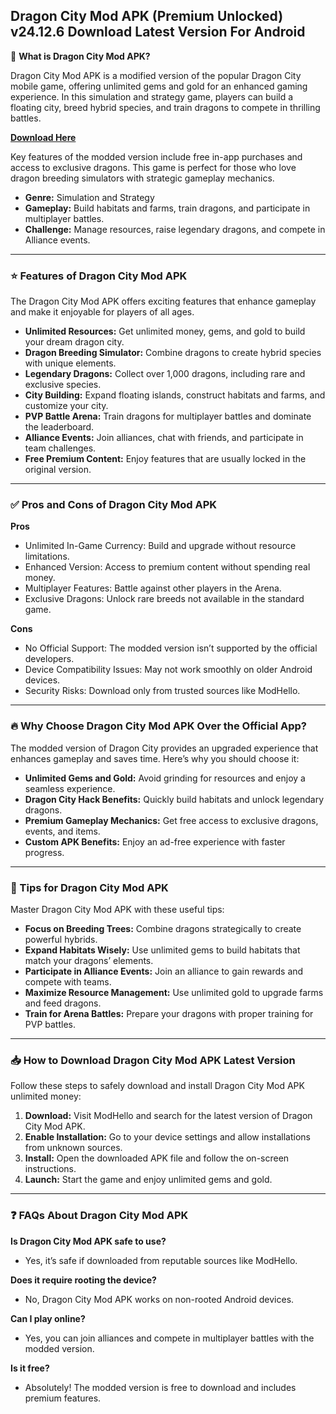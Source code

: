 <html>
  <head>
  <meta name="google-site-verification" content="hvUM7EP8xchObJA_BVKK7WAlJRUaU4kXV4VbDwJBcLg" />
</head>
</html>


## Dragon City Mod APK (Premium Unlocked) v24.12.6 Download Latest Version For Android

🐉 **What is Dragon City Mod APK?**

Dragon City Mod APK is a modified version of the popular Dragon City mobile game, offering unlimited gems and gold for an enhanced gaming experience. In this simulation and strategy game, players can build a floating city, breed hybrid species, and train dragons to compete in thrilling battles.

**[Download Here](https://heyapks.com/dragon-city.html)**

Key features of the modded version include free in-app purchases and access to exclusive dragons. This game is perfect for those who love dragon breeding simulators with strategic gameplay mechanics.

- **Genre:** Simulation and Strategy  
- **Gameplay:** Build habitats and farms, train dragons, and participate in multiplayer battles.  
- **Challenge:** Manage resources, raise legendary dragons, and compete in Alliance events.

---

### ⭐ Features of Dragon City Mod APK

The Dragon City Mod APK offers exciting features that enhance gameplay and make it enjoyable for players of all ages.

- **Unlimited Resources:** Get unlimited money, gems, and gold to build your dream dragon city.
- **Dragon Breeding Simulator:** Combine dragons to create hybrid species with unique elements.
- **Legendary Dragons:** Collect over 1,000 dragons, including rare and exclusive species.
- **City Building:** Expand floating islands, construct habitats and farms, and customize your city.
- **PVP Battle Arena:** Train dragons for multiplayer battles and dominate the leaderboard.
- **Alliance Events:** Join alliances, chat with friends, and participate in team challenges.
- **Free Premium Content:** Enjoy features that are usually locked in the original version.

---

### ✅ Pros and Cons of Dragon City Mod APK

**Pros**
- Unlimited In-Game Currency: Build and upgrade without resource limitations.
- Enhanced Version: Access to premium content without spending real money.
- Multiplayer Features: Battle against other players in the Arena.
- Exclusive Dragons: Unlock rare breeds not available in the standard game.

**Cons**
- No Official Support: The modded version isn’t supported by the official developers.
- Device Compatibility Issues: May not work smoothly on older Android devices.
- Security Risks: Download only from trusted sources like ModHello.

---

### 🔥 Why Choose Dragon City Mod APK Over the Official App?

The modded version of Dragon City provides an upgraded experience that enhances gameplay and saves time. Here’s why you should choose it:

- **Unlimited Gems and Gold:** Avoid grinding for resources and enjoy a seamless experience.
- **Dragon City Hack Benefits:** Quickly build habitats and unlock legendary dragons.
- **Premium Gameplay Mechanics:** Get free access to exclusive dragons, events, and items.
- **Custom APK Benefits:** Enjoy an ad-free experience with faster progress.

---

### 🎯 Tips for Dragon City Mod APK

Master Dragon City Mod APK with these useful tips:

- **Focus on Breeding Trees:** Combine dragons strategically to create powerful hybrids.
- **Expand Habitats Wisely:** Use unlimited gems to build habitats that match your dragons’ elements.
- **Participate in Alliance Events:** Join an alliance to gain rewards and compete with teams.
- **Maximize Resource Management:** Use unlimited gold to upgrade farms and feed dragons.
- **Train for Arena Battles:** Prepare your dragons with proper training for PVP battles.

---

### 📥 How to Download Dragon City Mod APK Latest Version

Follow these steps to safely download and install Dragon City Mod APK unlimited money:

1. **Download:** Visit ModHello and search for the latest version of Dragon City Mod APK.
2. **Enable Installation:** Go to your device settings and allow installations from unknown sources.
3. **Install:** Open the downloaded APK file and follow the on-screen instructions.
4. **Launch:** Start the game and enjoy unlimited gems and gold.

---

### ❓ FAQs About Dragon City Mod APK

**Is Dragon City Mod APK safe to use?**
- Yes, it’s safe if downloaded from reputable sources like ModHello.

**Does it require rooting the device?**
- No, Dragon City Mod APK works on non-rooted Android devices.

**Can I play online?**
- Yes, you can join alliances and compete in multiplayer battles with the modded version.

**Is it free?**
- Absolutely! The modded version is free to download and includes premium features.



